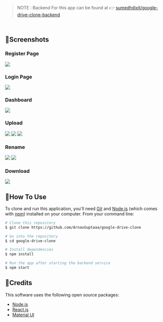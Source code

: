 <br />

> NOTE : Backend For this app can be found at 👉 [sumedhdixit/google-drive-clone-backend](https://github.com/sumedhdixit/google-drive-clone-backend.git)

<br />

## 📌Screenshots

### Register Page

<img src="https://drive.google.com/uc?export=download&id=15jVIxctzfWK-RTyaKewGxzCwAC_vNcCQ">

### Login Page

<img src="https://drive.google.com/uc?export=download&id=1ICmczlBRjcEY0mgI_4Hqg_dMhJOm55h3">

### Dashboard

<img src="https://drive.google.com/uc?export=download&id=1SUsuzCR4sVAPG66ukYVd4nEqgc9rmBSg">

### Upload

<img src="https://drive.google.com/uc?export=download&id=1RVu4qobLfXwt_qBeHgGEmiBmiHftBKB8">
<img src="https://drive.google.com/uc?export=download&id=1Xp6YSBpv-wvYS3WFgfXZ4dES-Alf0UKW">
<img src="https://drive.google.com/uc?export=download&id=1XrGMTayK4Qf3RTFDDoK4a3b3yWsFYOwy">

### Rename

<img src="https://drive.google.com/uc?export=download&id=1_Agz_EJ6Em7RlUtZzw3n2EZetmZyDolz">
<img src="https://drive.google.com/uc?export=download&id=1ewgc1QvYvTXx5LPfFGrxcN2q0fIyKfEo">

### Download

<img src="https://drive.google.com/uc?export=download&id=1x7D7Aatso8BrdnPTMwF-UULTGEsrPi-7">

<br />

## 📌How To Use

To clone and run this application, you'll need [Git](https://git-scm.com) and [Node.js](https://nodejs.org/en/download/) (which comes with [npm](http://npmjs.com)) installed on your computer. From your command line:

```bash
# Clone this repository
$ git clone https://github.com/ArnavGuptaaa/google-drive-clone

# Go into the repository
$ cd google-drive-clone

# Install dependencies
$ npm install

# Run the app after starting the backend service
$ npm start
```

## 📌Credits

This software uses the following open source packages:

- [Node.js](https://nodejs.org/)
- [React.js](https://github.com/facebook/react)
- [Material UI](https://mui.com/)
